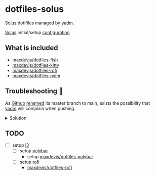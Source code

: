 # dotfiles-solus

[Solus](https://getsol.us/home/) dotifiles managed by [yadm](https://github.com/TheLocehiliosan/yadm).

[Solus](https://getsol.us/home/) initial/setup [configuration](https://github.com/maxdevjs/dotfiles-solus-config)

## What is included

- [maxdevjs/dotfiles-fish](https://github.com/maxdevjs/dotfiles-fish)
- [maxdevjs/dotfiles-kitty](https://github.com/maxdevjs/dotfiles-kitty)
- [maxdevjs/dotfiles-rofi](https://github.com/maxdevjs/dotfiles-rofi)
- [maxdevjs/dotfiles-nvim](https://github.com/maxdevjs/dotfiles-nvim)

## Troubleshooting 🤪

As [Github](https://github.com/) [renamed](https://github.com/github/renaming) its master branch to main, exists the
possibility that [yadm](https://github.com/TheLocehiliosan/yadm) will complain
when pushing.

<details>
<summary>Solution</summary>

The solution will most likely be to move the `master` branch to `main`:

```yaml
$ git branch -m master main
```

The previous command renames the branch called `main` to `main` thanks to the `-m` flag.

```yaml
$ man git-branch
```

Now it should work 🥳:

```yaml
$ push -u origin main
```

</details>

## TODO

- [ ] setup [i3](https://i3wm.org/)
  - [ ] setup [polybar](https://github.com/polybar/polybar)
    - setup [maxdevjs/dotfiles-polybar](https://github.com/maxdevjs/dotfiles-polybar) 
  - [ ] setup [rofi](https://github.com/davatorium/rofi)
    - [maxdevjs/dotfiles-rofi](https://github.com/maxdevjs/dotfiles-rofi)

